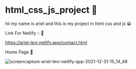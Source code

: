 # html_css_js_project 🚀
hii my name is ariel and this is my project in html css and js 😀

Link For Netlify :: 🔗

https://ariel-levi.netlify.app/contact.html

Home Page 🏡

![screencapture-ariel-levi-netlify-app-2021-12-31-15_14_48](https://user-images.githubusercontent.com/38177520/147825316-b1f9ded2-d4f1-43e9-8524-4ac971af9909.png)
